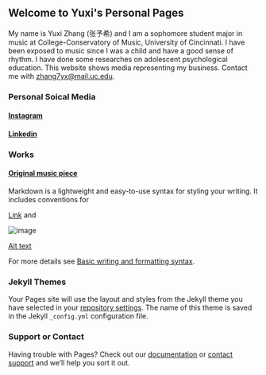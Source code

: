 ## Welcome to Yuxi's Personal Pages

My name is Yuxi Zhang (张予希) and I am a sophomore student major in music at College-Conservatory of Music, University of Cincinnati. I have been exposed to music since I was a child and have a good sense of rhythm. I have done some researches on adolescent psychological education. This website shows media representing my business. Contact me with zhang7yx@mail.uc.edu.


### Personal Soical Media
#### [Instagram](https://www.instagram.com/ace.yx.z/)
#### [Linkedin](https://www.linkedin.com/in/%E5%BC%A0%E4%BA%88%E5%B8%8C/)


### Works
#### [Original music piece](https://youtu.be/ZnRhX98KTPA)


Markdown is a lightweight and easy-to-use syntax for styling your writing. It includes conventions for


[Link](https://youtu.be/ZnRhX98KTPA) and 



![image](https://github.com/20Ace/20Ace.github.io/blob/main/IMG_2091.jpg)

[Alt text](https://github.com/20Ace/20Ace.github.io/blob/main/ACE%202020-04-04%2015.22.25.mp4)




For more details see [Basic writing and formatting syntax](https://docs.github.com/en/github/writing-on-github/getting-started-with-writing-and-formatting-on-github/basic-writing-and-formatting-syntax).

### Jekyll Themes

Your Pages site will use the layout and styles from the Jekyll theme you have selected in your [repository settings](https://github.com/20Ace/20Acegithub.io/settings/pages). The name of this theme is saved in the Jekyll `_config.yml` configuration file.

### Support or Contact

Having trouble with Pages? Check out our [documentation](https://docs.github.com/categories/github-pages-basics/) or [contact support](https://support.github.com/contact) and we’ll help you sort it out.
